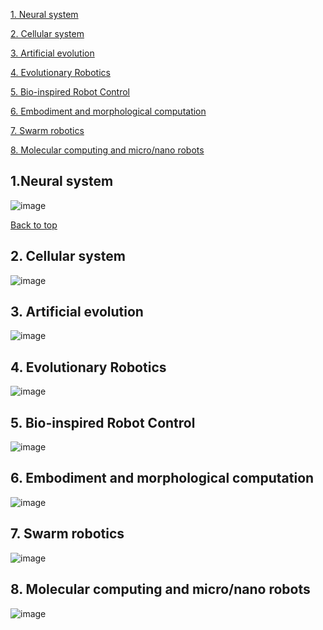 <a name="bt"></a>

[1. Neural system ](#ns)

[2. Cellular system ](#cs)

[3. Artificial evolution ](#ae)

[4. Evolutionary Robotics ](#er)

[5. Bio-inspired Robot Control](#brc)

[6. Embodiment and morphological computation](#emc)

[7. Swarm robotics](#sr)

[8. Molecular computing and micro/nano robots](#mc)






<a name="ns"></a>
## 1.Neural system
![image](https://user-images.githubusercontent.com/48908517/58817288-56380500-8623-11e9-9b84-226432ab87da.png)

<a name="bt"></a>
[Back to top](#bt)

<a name="cs"></a>
## 2. Cellular system
![image](https://user-images.githubusercontent.com/48908517/58817540-d5c5d400-8623-11e9-9aa0-76ceb1e36ddc.png)

<a name="ae"></a>
## 3. Artificial evolution
![image](https://user-images.githubusercontent.com/48908517/58818145-4b7e6f80-8625-11e9-8a67-3df20c479df6.png)

<a name="er"></a>
## 4. Evolutionary Robotics
![image](https://user-images.githubusercontent.com/48908517/58818315-a57f3500-8625-11e9-9ffd-681757d9fcfc.png)

<a name="brc"></a>
## 5. Bio-inspired Robot Control
![image](https://user-images.githubusercontent.com/48908517/58818500-f8f18300-8625-11e9-8094-afea1ef57c73.png)

<a name="emc"></a>
## 6. Embodiment and morphological computation
![image](https://user-images.githubusercontent.com/48908517/58818606-3524e380-8626-11e9-8558-4a7328ad2f40.png)

<a name="sr"></a>
## 7. Swarm robotics
![image](https://user-images.githubusercontent.com/48908517/58818738-7cab6f80-8626-11e9-81f1-c445883f4938.png)

<a name="mc"></a>
## 8. Molecular computing and micro/nano robots
![image](https://user-images.githubusercontent.com/48908517/58819027-37d40880-8627-11e9-8a83-d83ed7537e38.png)


